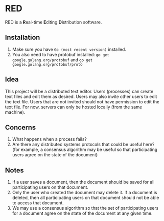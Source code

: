 # RED
RED is a **R**eal-time **E**diting **D**istribution software.
## Installation
1. Make sure you have `Go (most recent version)` installed.
2. You also need to have protobuf installed:
`go get google.golang.org/protobuf` and
`go get google.golang.org/protobuf/proto`

## Idea
This project will be a distributed text editor. Users (processes) can create text files and edit them as desired. Users may also invite other users to edit the text file. Users that are not invited should not have permission to edit the text file. For now, servers can only be hosted locally (from the same machine).

## Concerns
1. What happens when a process fails?
2. Are there any distributed systems protocols that could be useful here? (for example, a consensus algorithm may be useful so that participating users agree on the state of the document)

## Notes
1. If a user saves a document, then the document should be saved for all participating users on that document.
2. Only the user who created the document may delete it. If a document is deleted, then all participating users on that document should not be able to access that document.
3. We may use a consensus algorithm so that the set of participating users for a document agree on the state of the document at any given time.
